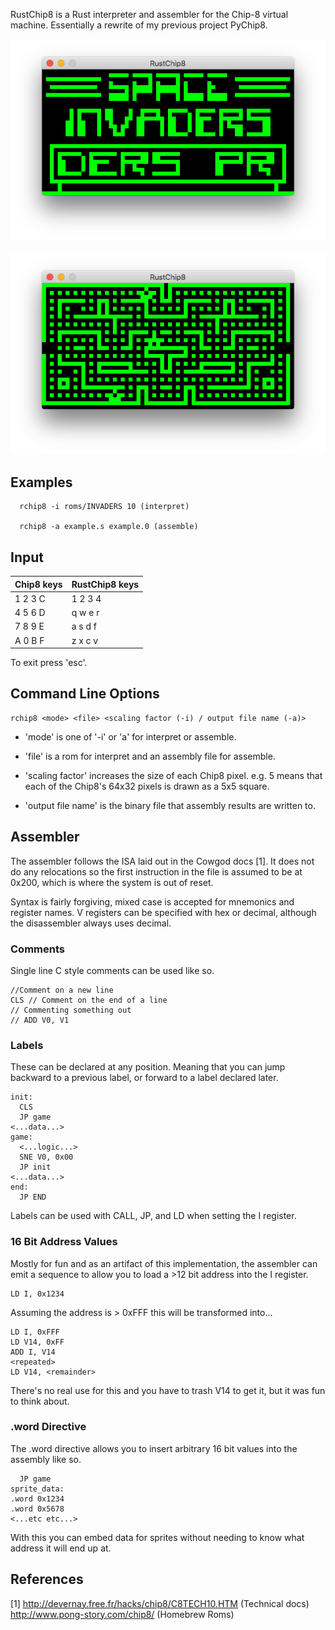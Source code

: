 RustChip8 is a Rust interpreter and assembler for the Chip-8 virtual machine.
Essentially a rewrite of my previous project PyChip8.

![INVADERS](/screenshots/invaders.png) <img height="10" hspace="10"/> ![BLINKY](/screenshots/blinky.png)

Examples
--------
```
  rchip8 -i roms/INVADERS 10 (interpret)
  
  rchip8 -a example.s example.0 (assemble)
```
    
Input
-----

|Chip8 keys  |RustChip8 keys|
|------------|------------|
|1	2	3	C|1 2 3 4     |
|4	5	6	D|q w e r     |
|7	8	9	E|a s d f     |
|A	0	B	F|z x c v     |

To exit press 'esc'.

Command Line Options
--------------------

```
rchip8 <mode> <file> <scaling factor (-i) / output file name (-a)>
```

* 'mode' is one of '-i' or 'a' for interpret or assemble.

* 'file' is a rom for interpret and an assembly file for assemble.

* 'scaling factor' increases the size of each Chip8 pixel.
e.g. 5 means that each of the Chip8's 64x32 pixels is drawn as
a 5x5 square.

* 'output file name' is the binary file that assembly results
are written to.

Assembler
---------

The assembler follows the ISA laid out in the Cowgod docs [1].
It does not do any relocations so the first instruction in the file
is assumed to be at 0x200, which is where the system is out of reset.

Syntax is fairly forgiving, mixed case is accepted for mnemonics and
register names. V registers can be specified with hex or decimal, although
the disassembler always uses decimal.

### Comments

Single line C style comments can be used like so.

```
//Comment on a new line
CLS // Comment on the end of a line
// Commenting something out
// ADD V0, V1
```

### Labels
These can be declared at any position. Meaning that you
can jump backward to a previous label, or forward to a label
declared later.

```
init:
  CLS
  JP game
<...data...>
game:
  <...logic...>
  SNE V0, 0x00
  JP init
<...data...>
end:
  JP END
```

Labels can be used with CALL, JP, and LD when setting the I register.

### 16 Bit Address Values

Mostly for fun and as an artifact of this implementation, the assembler
can emit a sequence to allow you to load a >12 bit address into the I register.

```
LD I, 0x1234
```

Assuming the address is > 0xFFF this will be transformed into...

```
LD I, 0xFFF
LD V14, 0xFF
ADD I, V14
<repeated>
LD V14, <remainder>
```

There's no real use for this and you have to trash V14 to get it,
but it was fun to think about.

### .word Directive

The .word directive allows you to insert arbitrary 16 bit values
into the assembly like so.

```
  JP game
sprite_data:
.word 0x1234
.word 0x5678
<...etc etc...>
```

With this you can embed data for sprites without needing to know
what address it will end up at.

References
----------

[1] http://devernay.free.fr/hacks/chip8/C8TECH10.HTM (Technical docs)
http://www.pong-story.com/chip8/ (Homebrew Roms)
